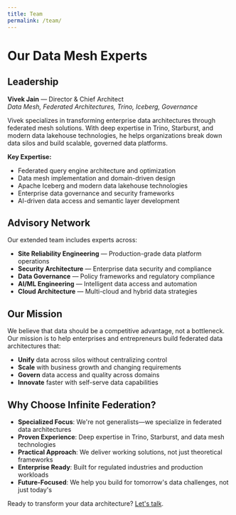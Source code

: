 ```yaml
---
title: Team
permalink: /team/
---
```

# Our Data Mesh Experts

## Leadership

**Vivek Jain** — Director & Chief Architect  
*Data Mesh, Federated Architectures, Trino, Iceberg, Governance*

Vivek specializes in transforming enterprise data architectures through federated mesh solutions. With deep expertise in Trino, Starburst, and modern data lakehouse technologies, he helps organizations break down data silos and build scalable, governed data platforms.

**Key Expertise:**
- Federated query engine architecture and optimization
- Data mesh implementation and domain-driven design
- Apache Iceberg and modern data lakehouse technologies
- Enterprise data governance and security frameworks
- AI-driven data access and semantic layer development

## Advisory Network

Our extended team includes experts across:

- **Site Reliability Engineering** — Production-grade data platform operations
- **Security Architecture** — Enterprise data security and compliance
- **Data Governance** — Policy frameworks and regulatory compliance
- **AI/ML Engineering** — Intelligent data access and automation
- **Cloud Architecture** — Multi-cloud and hybrid data strategies

## Our Mission

We believe that data should be a competitive advantage, not a bottleneck. Our mission is to help enterprises and entrepreneurs build federated data architectures that:

- **Unify** data across silos without centralizing control
- **Scale** with business growth and changing requirements  
- **Govern** data access and quality across domains
- **Innovate** faster with self-serve data capabilities

## Why Choose Infinite Federation?

- **Specialized Focus**: We're not generalists—we specialize in federated data architectures
- **Proven Experience**: Deep expertise in Trino, Starburst, and data mesh technologies
- **Practical Approach**: We deliver working solutions, not just theoretical frameworks
- **Enterprise Ready**: Built for regulated industries and production workloads
- **Future-Focused**: We help you build for tomorrow's data challenges, not just today's

Ready to transform your data architecture? [Let's talk](/contact/).
